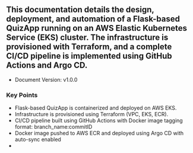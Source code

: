 ## This documentation details the design, deployment, and automation of a Flask-based QuizApp running on an AWS Elastic Kubernetes Service (EKS) cluster. The infrastructure is provisioned with Terraform, and a complete CI/CD pipeline is implemented using GitHub Actions and Argo CD.

- Document Version: v1.0.0
  
### Key Points
- Flask-based QuizApp is containerized and deployed on AWS EKS.
- Infrastructure is provisioned using Terraform (VPC, EKS, ECR).
- CI/CD pipeline built using GitHub Actions with Docker image tagging format: branch_name:commitID
- Docker image pushed to AWS ECR and deployed using Argo CD with auto-sync enabled
- 

